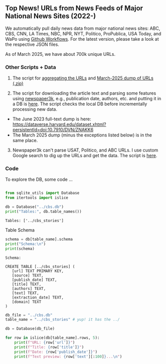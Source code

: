 ## Top News! URLs from News Feeds of Major National News Sites (2022-)

We automatically pull daily news data from major national news sites: ABC,  CBS, CNN, LA Times, NBC, NPR, NYT, Politico, ProPublica, USA Today, and WaPo using [Github Workflows](https://github.com/notnews/top_news/tree/main/.github/workflows). For the latest version, please take a look at the respective JSON files.

As of March 2025, we have about 700k unique URLs.

### Other Scripts + Data

1. The script for [aggregating the URLs](https://github.com/notnews/top_news/blob/main/agg/concat_json.py) and [March-2025 dump of URLs (.zip)](https://github.com/notnews/top_news/blob/main/agg/agg_urls.json.zip)
   
2. The script for downloading the article text and parsing some features using [newspaper3k](https://newspaper.readthedocs.io/en/latest/), e.g., publication date, authors, etc. and putting it in a DB is [here](https://github.com/notnews/top_news/blob/main/agg/create_db.py). The script checks the local DB before incrementally processing new data.
  * The June 2023 full-text dump is here: https://dataverse.harvard.edu/dataset.xhtml?persistentId=doi:10.7910/DVN/ZNAKK6
  * The March 2025 dump (minus the exceptions listed below) is in the same place.

3. Newspaper3k can't parse USAT, Politico, and ABC URLs. I use custom Google search to dig up the URLs and get the data. The script is [here](https://github.com/notnews/top_news/blob/main/agg/usat_downloader.py). 

### Code

To explore the DB, some code ...

```python

from sqlite_utils import Database
from itertools import islice

db = Database("../cbs.db")
print("Tables:", db.table_names())
```

```
Tables: ['../cbs_stories']
```

Table Schema

```python
schema = db[table_name].schema
print("Schema:\n")
print(schema)
```

```
Schema:

CREATE TABLE [../cbs_stories] (
   [url] TEXT PRIMARY KEY,
   [source] TEXT,
   [publish_date] TEXT,
   [title] TEXT,
   [authors] TEXT,
   [text] TEXT,
   [extraction_date] TEXT,
   [domain] TEXT
)
```

```python
db_file = "../cbs.db"
table_name = "../cbs_stories" # yup! it has the ../

db = Database(db_file)

for row in islice(db[table_name].rows, 5):
    print(f"URL: {row['url']}")
    print(f"Title: {row['title']}")
    print(f"Date: {row['publish_date']}")
    print(f"Text preview: {row['text'][:100]}...\n")
```

